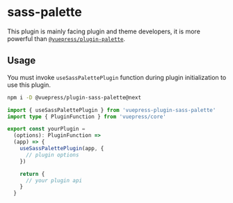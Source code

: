 # sass-palette

<NpmBadge package="@vuepress/plugin-sass-palette" />

This plugin is mainly facing plugin and theme developers, it is more powerful than [`@vuepress/plugin-palette`](../palette.md).

## Usage

You must invoke `useSassPalettePlugin` function during plugin initialization to use this plugin.

```bash
npm i -D @vuepress/plugin-sass-palette@next
```

```ts title="Your plugin or theme entry"
import { useSassPalettePlugin } from 'vuepress-plugin-sass-palette'
import type { PluginFunction } from 'vuepress/core'

export const yourPlugin =
  (options): PluginFunction =>
  (app) => {
    useSassPalettePlugin(app, {
      // plugin options
    })

    return {
      // your plugin api
    }
  }
```
